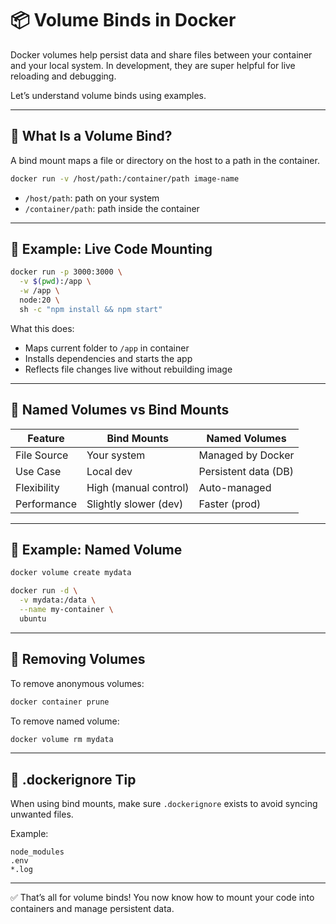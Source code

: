 # 📦 Volume Binds in Docker

Docker volumes help persist data and share files between your container and your local system. In development, they are super helpful for live reloading and debugging.

Let’s understand volume binds using examples.

---

## 🔄 What Is a Volume Bind?

A bind mount maps a file or directory on the host to a path in the container.

```bash
docker run -v /host/path:/container/path image-name
```

* `/host/path`: path on your system
* `/container/path`: path inside the container

---

## 🧪 Example: Live Code Mounting

```bash
docker run -p 3000:3000 \
  -v $(pwd):/app \
  -w /app \
  node:20 \
  sh -c "npm install && npm start"
```

What this does:

* Maps current folder to `/app` in container
* Installs dependencies and starts the app
* Reflects file changes live without rebuilding image

---

## 📁 Named Volumes vs Bind Mounts

| Feature     | Bind Mounts           | Named Volumes        |
| ----------- | --------------------- | -------------------- |
| File Source | Your system           | Managed by Docker    |
| Use Case    | Local dev             | Persistent data (DB) |
| Flexibility | High (manual control) | Auto-managed         |
| Performance | Slightly slower (dev) | Faster (prod)        |

---

## 🧹 Example: Named Volume

```bash
docker volume create mydata

docker run -d \
  -v mydata:/data \
  --name my-container \
  ubuntu
```

---

## 🛑 Removing Volumes

To remove anonymous volumes:

```bash
docker container prune
```

To remove named volume:

```bash
docker volume rm mydata
```

---

## 📌 .dockerignore Tip

When using bind mounts, make sure `.dockerignore` exists to avoid syncing unwanted files.

Example:

```
node_modules
.env
*.log
```

---

✅ That’s all for volume binds! You now know how to mount your code into containers and manage persistent data.


